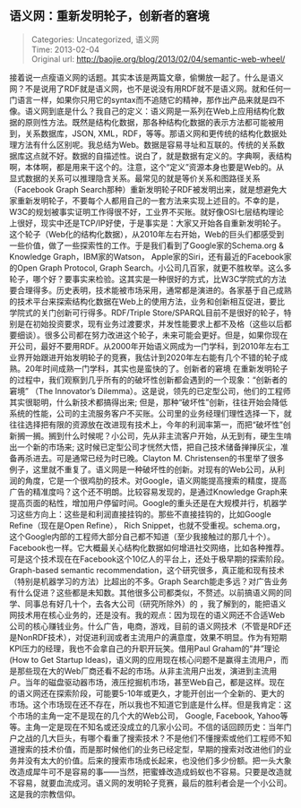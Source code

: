 语义网：重新发明轮子，创新者的窘境
---
    
> Categories: Uncategorized, 语义网  
> Time: 2013-02-04  
> Original url: <http://baojie.org/blog/2013/02/04/semantic-web-wheel/>
    
接着说一点瘦语义网的话题。其实本该是两篇文章，偷懒放一起了。什么是语义网？不是说用了RDF就是语义网，也不是说没有用RDF就不是语义网。就和任何一门语言一样，如果你只用它的syntax而不追随它的精神，那作出产品来就是四不像。语义网到底是什么？我自己的定义：语义网是一系列在Web上应用结构化数据的原则性方法。既然是结构化数据，那各种结构化数据的表示方法都可能被用到，关系数据库，JSON, XML，RDF，等等。那语义网和更传统的结构化数据处理方法有什么区别呢。我总结为Web。数据是容易寻址和互联的。传统的关系数据库这点就不好。数据的自描述性。说白了，就是数据有定义的。字典啊，表结构啊，本体啊，都是用来干这个的。注意，这个“定义”资源本身也要是Web的。从显式数据的关系可以推理隐含关系。最常见的就是等价关系和图路径关系（Facebook Graph Search那种）重新发明轮子RDF被发明出来，就是想避免大家重新发明轮子，不要每个人都用自己的一套方法来实现上述目的。不幸的是，W3C的规划被事实证明工作得很不好，工业界不买账。就好像OSI七层结构理论上很好，现实中还是TCP/IP好使，于是事实是：大家又开始各自重新发明轮子。这个轮子（Web化的结构化数据），从2010年左右开始，Web的巨头们都感受到一些价值，做了一些探索性的工作。于是我们看到了Google家的Schema.org & Knowledge Graph，IBM家的Watson， Apple家的Siri，还有最近的Facebook家的Open Graph Protocol, Graph Search。小公司几百家，就更不胜枚举。这么多轮子，哪个好？要事实来检验。这其实是一种很好的方式，比W3C学院式的方法要合理得多。历史表明，技术能被市场采用，通常都是演进的。各家基于自己成熟的技术平台来探索结构化数据在Web上的使用方法，业务和创新相互促进，要比学院式的关门创新可行得多。RDF/Triple Store/SPARQL目前不是很好的轮子，特别是在初始投资要求，现有业务过渡要求，并发性能要求上都不及格（这些以后都要细谈）。很多公司都在努力改进这个轮子，未来可能会更好。但是，如果你现在开公司，最好不要用RDF。从2000年开始语义网成为一门学科，到2010年左右工业界开始跟进开始发明轮子的竞赛，我估计到2020年左右能有几个不错的轮子成熟。20年时间成熟一门学科，其实也是蛮快的了。创新者的窘境     在重新发明轮子的过程中，我们观察到几乎所有的的破坏性创新都会遇到的一个现象：“创新者的窘境” （The Innovator’s Dilemma）。这是说，领先的已定型公司，他们的工程师其实很聪明，什么新技术都搞得出来; 但是，那种“破坏性”创新，往往开始会降低系统的性能，公司的主流服务客户不买账。公司里的业务经理们理性选择一下，就往往选择把有限的资源放在改进现有技术上，今年的利润率第一，而把“破坏性”创新搁一搁。搁到什么时候呢？小公司，先从非主流客户开始，从无到有，硬生生啃出一个新的市场来; 这时候已定型公司才恍然大悟，把自己技术储备掸掸灰尘，准备再杀进去。可是通常已经为时已晚。Clayton M. Christensen的书里举了很多例子，这里就不重复了。语义网是一种破坏性的创新。对现有的Web公司，从利润的角度，它是一个很鸡肋的技术。对Google，语义网能提高搜索的精度，提高广告的精准度吗？这个还不明朗。比较容易发现的，是通过Knowledge Graph来提高页面的粘性，增加用户停留时间。Google的重头还是在大规模并行，机器学习这些方向上：这些是和利润直接挂钩的。那些不直接挂钩的，比如Google Refine（现在是Open Refine）， Rich Snippet，也就不受重视。schema.org，这个Google内部的工程师大部分自己都不知道（至少我接触过的那几十个）。Facebook也一样。它大概最关心结构化数据如何增进社交网络，比如各种推荐。可是这个技术现在在Facebook这个10亿人的平台上，还处于极早期的探索阶段。Graph-based semantic recommendation，这个研究很多，真正能和现有技术（特别是机器学习的方法）比超出的不多。Graph Search能走多远？对广告业务有什么促进？这些都是未知数。其他很多公司都类似，不赘述。以前搞语义网的同学、同事总有好几十个，去各大公司（研究所除外）的 ，我了解到的，能把语义网技术用在核心业务的，还是没有。我的观点：因为现在的语义网还不合适Web公司的核心赚钱业务。什么广告，电商，游戏，目前的语义网技术（不管是RDF还是NonRDF技术），对促进利润或者主流用户的满意度，效果不明显。作为有短期KPI压力的经理，我也不会拿自己的升职开玩笑。借用Paul Graham的”井”理论(How to Get Startup Ideas)，语义网的应用现在核心问题不是赢得主流用户，而是那些现在大的Web厂商还看不起的市场。从非主流用户出发，演进到主流用户。当年的磁盘驱动器市场，液压挖掘机市场，甚至Web自己，都是这样。现在的语义网还在探索阶段，可能要5-10年或更久，才能开创出一个全新的、更大的市场。这个市场现在还不存在，所以我也不知道它到底是什么样。但是我肯定：这个市场的主角一定不是现在的几个大的Web公司， Google, Facebook, Yahoo等等。主角一定是现在不知名或还没成立的几家小公司。不信的话回顾历史：当年门户之战的几大巨头，有哪个看重了搜索技术？不是他们不懂搜索或他们工程师不知道搜索的技术价值，而是那时候他们的业务已经定型，早期的搜索对改进他们的业务并没有太大的价值。后来的搜索市场成长起来，也没他们多少份额。把一头大象改造成犀牛可不是容易的事——当然，把蜜蜂改造成蚂蚁也不容易。只要是改造就不容易，就要血流成河。语义网的发明轮子竞赛，最后的胜利者会是一个小公司。这是我的宗教信仰。     
    